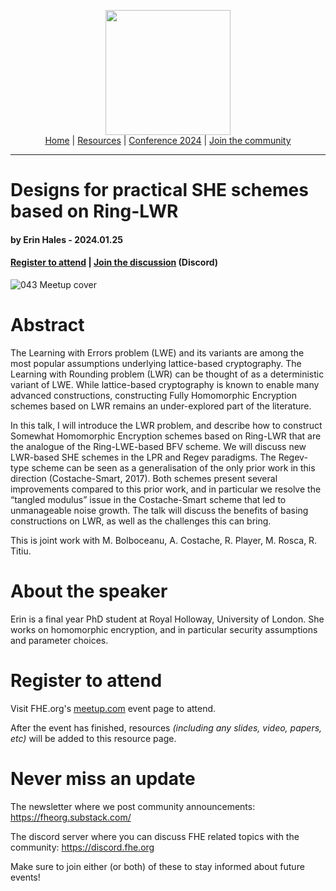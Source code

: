 <!-- Main header navigation -->
<p align="center">
  <img width="200" src="https://user-images.githubusercontent.com/5758427/180978488-db825482-5a58-4c7c-9589-c494a6f0be04.png"><br/>
  <a href="https://fhe-org.github.io">Home</a> | <a href="https://fhe-org.github.io/resources">Resources</a> | <a href="https://fhe-org.github.io/conferences/conference-2024/">Conference 2024</a> | <a href="https://fhe-org.github.io/community">Join the community</a>
</p>
<hr/>
<!-- /Main header navigation -->


# Designs for practical SHE schemes based on Ring-LWR
#### by Erin Hales - 2024.01.25
#### <a href="https://www.meetup.com/fhe-org/events/298454749/">Register to attend</a> | <!-- Video recording (Youtube) --> <!--| <a href="">Poster</a> (Github) |--> <a href="https://discord.fhe.org">Join the discussion</a> (Discord)

![043 Meetup cover](https://github.com/FHE-org/fhe-org.github.io/assets/37557436/bf5ccf9b-ccbd-421b-96bf-cc06c33b5c1a)


# Abstract

The Learning with Errors problem (LWE) and its variants are among the most popular assumptions underlying lattice-based cryptography. The Learning with Rounding problem (LWR) can be thought of as a deterministic variant of LWE. While lattice-based cryptography is known to enable many advanced constructions, constructing Fully Homomorphic Encryption schemes based on LWR remains an under-explored part of the literature.

In this talk, I will introduce the LWR problem, and describe how to construct Somewhat Homomorphic Encryption schemes based on Ring-LWR that are the analogue of the Ring-LWE-based BFV scheme. We will discuss new LWR-based SHE schemes in the LPR and Regev paradigms. The Regev-type scheme can be seen as a generalisation of the only prior work in this direction (Costache-Smart, 2017). Both schemes present several improvements compared to this prior work, and in particular we resolve the “tangled modulus” issue in the Costache-Smart scheme that led to unmanageable noise growth. The talk will discuss the benefits of basing constructions on LWR, as well as the challenges this can bring.

This is joint work with M. Bolboceanu, A. Costache, R. Player, M. Rosca, R. Titiu.

# About the speaker

Erin is a final year PhD student at Royal Holloway, University of London. She works on homomorphic encryption, and in particular security assumptions and parameter choices.

# Register to attend

Visit FHE.org's [meetup.com](https://www.meetup.com/fhe-org/events/298454749/) event page to attend.

After the event has finished, resources *(including any slides, video, papers, etc)* will be added to this resource page.

# Never miss an update

The newsletter where we post community announcements: https://fheorg.substack.com/

The discord server where you can discuss FHE related topics with the community: https://discord.fhe.org

Make sure to join either (or both) of these to stay informed about future events!
